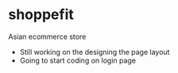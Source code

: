 # shoppefit

Asian ecommerce store

- Still working on the designing the page layout
- Going to start coding on login page
